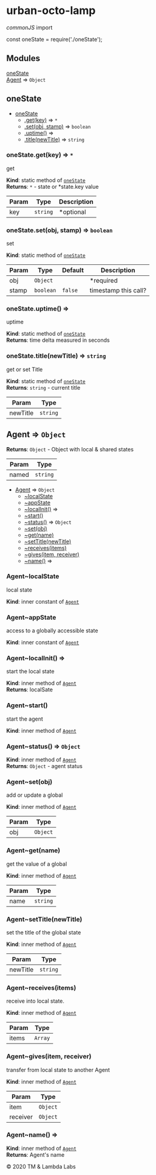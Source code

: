 # urban-octo-lamp

_commonJS_ import

const oneState = require('./oneState');

## Modules

<dl>
<dt><a href="#module_oneState">oneState</a></dt>
<dd></dd>
<dt><a href="#module_Agent">Agent</a> ⇒ <code>Object</code></dt>
<dd></dd>
</dl>

<a name="module_oneState"></a>

## oneState

- [oneState](#module_oneState)
  - [.get(key)](#module_oneState.get) ⇒ <code>\*</code>
  - [.set(obj, stamp)](#module_oneState.set) ⇒ <code>boolean</code>
  - [.uptime()](#module_oneState.uptime) ⇒
  - [.title(newTitle)](#module_oneState.title) ⇒ <code>string</code>

<a name="module_oneState.get"></a>

### oneState.get(key) ⇒ <code>\*</code>

get

**Kind**: static method of [<code>oneState</code>](#module_oneState)  
**Returns**: <code>\*</code> - state or \*state.key value

| Param | Type                | Description |
| ----- | ------------------- | ----------- |
| key   | <code>string</code> | \*optional  |

<a name="module_oneState.set"></a>

### oneState.set(obj, stamp) ⇒ <code>boolean</code>

set

**Kind**: static method of [<code>oneState</code>](#module_oneState)

| Param | Type                 | Default            | Description          |
| ----- | -------------------- | ------------------ | -------------------- |
| obj   | <code>Object</code>  |                    | \*required           |
| stamp | <code>boolean</code> | <code>false</code> | timestamp this call? |

<a name="module_oneState.uptime"></a>

### oneState.uptime() ⇒

uptime

**Kind**: static method of [<code>oneState</code>](#module_oneState)  
**Returns**: time delta measured in seconds  
<a name="module_oneState.title"></a>

### oneState.title(newTitle) ⇒ <code>string</code>

get or set Title

**Kind**: static method of [<code>oneState</code>](#module_oneState)  
**Returns**: <code>string</code> - current title

| Param    | Type                |
| -------- | ------------------- |
| newTitle | <code>string</code> |

<a name="module_Agent"></a>

## Agent ⇒ <code>Object</code>

**Returns**: <code>Object</code> - Object with local & shared states

| Param | Type                |
| ----- | ------------------- |
| named | <code>string</code> |

- [Agent](#module_Agent) ⇒ <code>Object</code>
  - [~localState](#module_Agent..localState)
  - [~appState](#module_Agent..appState)
  - [~localInit()](#module_Agent..localInit) ⇒
  - [~start()](#module_Agent..start)
  - [~status()](#module_Agent..status) ⇒ <code>Object</code>
  - [~set(obj)](#module_Agent..set)
  - [~get(name)](#module_Agent..get)
  - [~setTitle(newTitle)](#module_Agent..setTitle)
  - [~receives(items)](#module_Agent..receives)
  - [~gives(item, receiver)](#module_Agent..gives)
  - [~name()](#module_Agent..name) ⇒

<a name="module_Agent..localState"></a>

### Agent~localState

local state

**Kind**: inner constant of [<code>Agent</code>](#module_Agent)  
<a name="module_Agent..appState"></a>

### Agent~appState

access to a globally accessible state

**Kind**: inner constant of [<code>Agent</code>](#module_Agent)  
<a name="module_Agent..localInit"></a>

### Agent~localInit() ⇒

start the local state

**Kind**: inner method of [<code>Agent</code>](#module_Agent)  
**Returns**: localSate  
<a name="module_Agent..start"></a>

### Agent~start()

start the agent

**Kind**: inner method of [<code>Agent</code>](#module_Agent)  
<a name="module_Agent..status"></a>

### Agent~status() ⇒ <code>Object</code>

**Kind**: inner method of [<code>Agent</code>](#module_Agent)  
**Returns**: <code>Object</code> - agent status  
<a name="module_Agent..set"></a>

### Agent~set(obj)

add or update a global

**Kind**: inner method of [<code>Agent</code>](#module_Agent)

| Param | Type                |
| ----- | ------------------- |
| obj   | <code>Object</code> |

<a name="module_Agent..get"></a>

### Agent~get(name)

get the value of a global

**Kind**: inner method of [<code>Agent</code>](#module_Agent)

| Param | Type                |
| ----- | ------------------- |
| name  | <code>string</code> |

<a name="module_Agent..setTitle"></a>

### Agent~setTitle(newTitle)

set the title of the global state

**Kind**: inner method of [<code>Agent</code>](#module_Agent)

| Param    | Type                |
| -------- | ------------------- |
| newTitle | <code>string</code> |

<a name="module_Agent..receives"></a>

### Agent~receives(items)

receive into local state.

**Kind**: inner method of [<code>Agent</code>](#module_Agent)

| Param | Type               |
| ----- | ------------------ |
| items | <code>Array</code> |

<a name="module_Agent..gives"></a>

### Agent~gives(item, receiver)

transfer from local state to another Agent

**Kind**: inner method of [<code>Agent</code>](#module_Agent)

| Param    | Type                |
| -------- | ------------------- |
| item     | <code>Object</code> |
| receiver | <code>Object</code> |

<a name="module_Agent..name"></a>

### Agent~name() ⇒

**Kind**: inner method of [<code>Agent</code>](#module_Agent)  
**Returns**: Agent's name

&copy; 2020 TM & Lambda Labs
